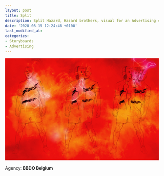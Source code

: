 ```yaml
---
layout: post
title: Split
description: Split Hazard, Hazard brothers, visual for an Advertising campaign
date: '2020-08-15 12:24:48 +0100'
last_modified_at:
categories:
- Storyboards
- Advertising
---
```

![Split Hazard, Hazard brothers, visual for an Advertising campaign](/images/Split-Hazards-visual-kleur.jpg)

Agency: **BBDO Belgium**